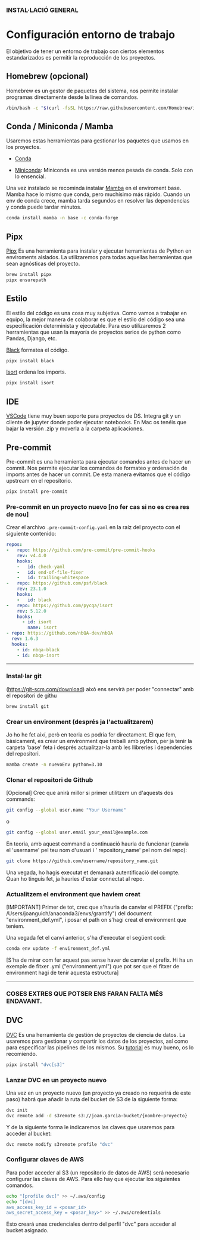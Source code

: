 ### INSTAL·LACIÓ GENERAL


# Configuración entorno de trabajo

El objetivo de tener un entorno de trabajo con ciertos elementos estandarizados es permitir la reproducción de los proyectos.

## Homebrew (opcional)
Homebrew es un gestor de paquetes del sistema, nos permite instalar programas directamente desde la linea de comandos.

```bash
/bin/bash -c "$(curl -fsSL https://raw.githubusercontent.com/Homebrew/install/HEAD/install.sh)"
```

## Conda / Miniconda / Mamba

Usaremos estas herramientas para gestionar los paquetes que usamos en los proyectos.

- [Conda](https://www.anaconda.com/products/distribution)

- [Miniconda](https://docs.conda.io/en/latest/miniconda.html): Miniconda es una versión menos pesada de conda. Solo con lo ensencial.

Una vez instalado se recominda instalar [Mamba](https://mamba.readthedocs.io/en/latest/user_guide/mamba.html) en el enviroment base. Mamba hace lo mismo que conda, pero muchísimo más rápido. Cuando un env de conda crece, mamba tarda segundos en resolver las dependencias y conda puede tardar minutos.
```bash
conda install mamba -n base -c conda-forge
```

## Pipx

[Pipx](https://github.com/pypa/pipx) Es una herramienta para instalar y ejecutar herramientas de Python en enviroments aislados. La utilizaremos para todas aquellas herramientas que sean agnósticas del proyecto.


```bash
brew install pipx 
pipx ensurepath
```


## Estilo

El estilo del código es una cosa muy subjetiva. Como vamos a trabajar en equipo, la mejor manera de colaborar es que el estilo del código sea una especificación determinista y ejecutable. Para eso utilizaremos 2 herramientas que usan la mayoría de proyectos serios de python como Pandas, Django, etc.

[Black](https://black.readthedocs.io/en/stable/#) formatea el código.

```bash
pipx install black
```

[Isort](https://github.com/PyCQA/isort) ordena los imports.

```bash
pipx install isort
```

## IDE 

[VSCode](https://code.visualstudio.com/download) tiene muy buen soporte para proyectos de DS. Integra git y un cliente de jupyter donde poder ejecutar notebooks. En Mac os tenéis que bajar la versión .zip y moverla a la carpeta aplicaciones.

## Pre-commit

Pre-commit es una herramienta para ejecutar comandos antes de hacer un commit. Nos permite ejecutar los comandos de formateo y ordenación de imports antes de hacer un commit. De esta manera evitamos que el código upstream en el repositorio.

```bash
pipx install pre-commit
```

### Pre-commit en un proyecto nuevo [no fer cas si no es crea res de nou]

Crear el archivo `.pre-commit-config.yaml` en la raíz del proyecto con el siguiente contenido:

```yaml
repos:
-   repo: https://github.com/pre-commit/pre-commit-hooks
    rev: v4.4.0
    hooks:
    -   id: check-yaml
    -   id: end-of-file-fixer
    -   id: trailing-whitespace
-   repo: https://github.com/psf/black
    rev: 23.1.0
    hooks:
    -   id: black
-   repo: https://github.com/pycqa/isort
    rev: 5.12.0
    hooks:
      - id: isort
        name: isort
- repo: https://github.com/nbQA-dev/nbQA
  rev: 1.6.3
  hooks:
    - id: nbqa-black
    - id: nbqa-isort
```



--------

### Instal·lar git

(https://git-scm.com/download) això ens servirà per poder "connectar" amb el repositori de githu

```bash
brew install git
```


### Crear un environment (després ja l'actualitzarem)

Jo ho he fet així, però en teoria es podria fer directament. El que fem, bàsicament, es crear un environment que treballi amb python, per ja tenir la carpeta 'base' feta i després actualitzar-la amb les llibreries i dependencies del repositori.

```bash
mamba create -n nuevoEnv python=3.10
```


### Clonar el repositori de Github

[Opcional] Crec que anirà millor si primer utilitzem un d'aquests dos commands:

```bash
git config --global user.name "Your Username"
```
o
```bash
git config --global user.email your_email@example.com
```


En teoria, amb aquest command a continuació hauria de funcionar (canvia el 'username' pel teu nom d'usuari i ' repository_name' pel nom del repo):

```bash
git clone https://github.com/username/repository_name.git
```

Una vegada, ho hagis executat et demanarà autentificació del compte. Quan ho tinguis fet, ja hauries d'estar connectat al repo. 



### Actualitzem el environment que haviem creat

[IMPORTANT] Primer de tot, crec que s'hauria de canviar el PREFIX ("prefix: /Users/joanguich/anaconda3/envs/grantify") del document "environment_def.yml", i posar el path on s'hagi creat el environment que teniem. 

Una vegada fet el canvi anterior, s'ha d'executar el següent codi:

```bash
conda env update -f environment_def.yml
```

[S'ha de mirar com fer aquest pas sense haver de canviar el prefix. Hi ha un exemple de fitxer .yml ("environment.yml") que pot ser que el fitxer de environment hagi de tenir aquesta estructura]




---------------

### COSES EXTRES QUE POTSER ENS FARAN FALTA MÉS ENDAVANT.



## DVC

[DVC](https://dvc.org/doc) Es una herramienta de gestión de proyectos de ciencia de datos. La usaremos para gestionar y compartir los datos de los proyectos, así como para especificar las pipelines de los mismos. Su [tutorial](https://dvc.org/doc/start) es muy bueno, os lo recomiendo.

```bash
pipx install "dvc[s3]"
```

### Lanzar DVC en un proyecto nuevo

Una vez en un proyecto nuevo (un proyecto ya creado no requerirá de este paso) habrá que añadir la ruta del bucket de S3 de la siguiente forma:

```bash
dvc init
dvc remote add -d s3remote s3://joan.garcia-bucket/{nombre-proyecto}
```

Y de la siguiente forma le indicaremos las claves que usaremos para acceder al bucket:

```bash
dvc remote modify s3remote profile "dvc" 
```

### Configurar claves de AWS

Para poder acceder al S3 (un repositorio de datos de AWS) será necesario configurar las claves de AWS. Para ello hay que ejecutar los siguientes comandos. 

```bash
echo "[profile dvc]" >> ~/.aws/config
echo "[dvc]
aws_access_key_id = <posar_id>
aws_secret_access_key = <posar_key>" >> ~/.aws/credentials
```
Esto creará unas credenciales dentro del perfil "dvc" para acceder al bucket asignado.
